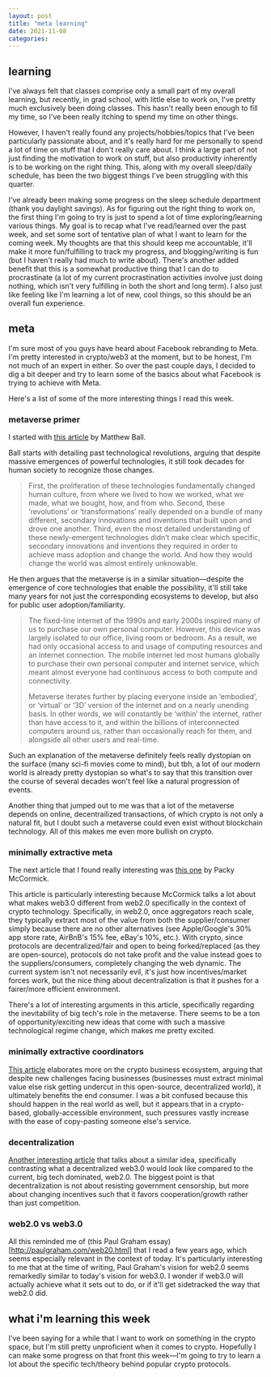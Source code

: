 ```yaml
---
layout: post
title: "meta learning"
date: 2021-11-08
categories:
---
```


## learning

I've always felt that classes comprise only a small part of my overall learning, but recently, in grad school, with little else to work on, I've pretty much exclusively been doing classes. This hasn't really been enough to fill my time, so I've been really itching to spend my time on other things.

However, I haven't really found any projects/hobbies/topics that I've been particularly passionate about, and it's really hard for me personally to spend a lot of time on stuff that I don't really care about. I think a large part of not just finding the motivation to work on stuff, but also productivity inherently is to be working on the right thing. This, along with my overall sleep/daily schedule, has been the two biggest things I've been struggling with this quarter.

I've already been making some progress on the sleep schedule department (thank you daylight savings). As for figuring out the right thing to work on, the first thing I'm going to try is just to spend a lot of time exploring/learning various things. My goal is to recap what I've read/learned over the past week, and set some sort of tentative plan of what I want to learn for the coming week. My thoughts are that this should keep me accountable, it'll make it more fun/fulfilling to track my progress, and blogging/writing is fun (but I haven't really had much to write about). There's another added benefit that this is a somewhat productive thing that I can do to procrastinate (a lot of my current procrastination activities involve just doing nothing, which isn't very fulfilling in both the short and long term). I also just like feeling like I'm learning a lot of new, cool things, so this should be an overall fun experience.

## meta

I'm sure most of you guys have heard about Facebook rebranding to Meta. I'm pretty interested in crypto/web3 at the moment, but to be honest, I'm not much of an expert in either. So over the past couple days, I decided to dig a bit deeper and try to learn some of the basics about what Facebook is trying to achieve with Meta.

Here's a list of some of the more interesting things I read this week.

### metaverse primer

I started with [this article](https://www.matthewball.vc/all/forwardtothemetaverseprimer) by Matthew Ball.

Ball starts with detailing past technological revolutions, arguing that despite massive emergences of powerful technologies, it still took decades for human society to recognize those changes.

> First, the proliferation of these technologies fundamentally changed human culture, from where we lived to how we worked, what we made, what we bought, how, and from who. Second, these ‘revolutions’ or ‘transformations’ really depended on a bundle of many different, secondary innovations and inventions that built upon and drove one another. Third, even the most detailed understanding of these newly-emergent technologies didn’t make clear which specific, secondary innovations and inventions they required in order to achieve mass adoption and change the world. And how they would change the world was almost entirely unknowable.

He then argues that the metaverse is in a similar situation—despite the emergence of core technologies that enable the possibility, it'll still take many years for not just the corresponding ecosystems to develop, but also for public user adoption/familiarity.

> The fixed-line internet of the 1990s and early 2000s inspired many of us to purchase our own personal computer. However, this device was largely isolated to our office, living room or bedroom. As a result, we had only occasional access to and usage of computing resources and an internet connection. The mobile internet led most humans globally to purchase their own personal computer and internet service, which meant almost everyone had continuous access to both compute and connectivity.
>
> Metaverse iterates further by placing everyone inside an ‘embodied’, or ‘virtual’ or ‘3D’ version of the internet and on a nearly unending basis. In other words, we will constantly be ‘within’ the internet, rather than have access to it, and within the billions of interconnected computers around us, rather than occasionally reach for them, and alongside all other users and real-time.

Such an explanation of the metaverse definitely feels really dystopian on the surface (many sci-fi movies come to mind), but tbh, a lot of our modern world is already pretty dystopian so what's to say that this transition over the course of several decades won't feel like a natural progression of events.

Another thing that jumped out to me was that a lot of the metaverse depends on online, decentrailized transactions, of which crypto is not only a natural fit, but I doubt such a metaverse could even exist without blockchain technology.
All of this makes me even more bullish on crypto.

### minimally extractive meta

The next article that I found really interesting was [this one](https://www.notboring.co/p/minimally-extractive-meta) by Packy McCormick.

This article is particularly interesting because McCormick talks a lot about what makes web3.0 different from web2.0 specifically in the context of crypto technology. Specifically, in web2.0, once aggregators reach scale, they typically extract most of the value from both the supplier/consumer simply because there are no other alternatives (see Apple/Google's 30% app store rate, AirBnB's 15% fee, eBay's 10%, etc.). With crypto, since protocols are decentralized/fair and open to being forked/replaced (as they are open-source), protocols do not take profit and the value instead goes to the suppliers/consumers, completely changing the web dynamic. The current system isn't not necessarily evil, it's just how incentives/market forces work, but the nice thing about decentralization is that it pushes for a fairer/more efficient environment.

There's a lot of interesting arguments in this article, specifically regarding the inevitability of big tech's role in the metaverse. There seems to be a ton of opportunity/exciting new ideas that come with such a massive technological regime change, which makes me pretty excited.

### minimally extractive coordinators

[This article](https://www.placeholder.vc/blog/2019/10/6/protocols-as-minimally-extractive-coordinators) elaborates more on the crypto business ecosystem, arguing that despite new challenges facing businesses (businesses must extract minimal value else risk getting undercut in this open-source, decentralized world), it ultimately benefits the end consumer. I was a bit confused because this should happen in the real world as well, but it appears that in a crypto-based, globally-accessible environment, such pressures vastly increase with the ease of copy-pasting someone else's service.

### decentralization

[Another interesting article](https://onezero.medium.com/why-decentralization-matters-5e3f79f7638e) that talks about a similar idea, specifically contrasting what a decentralized web3.0 would look like compared to the current, big tech dominated, web2.0. The biggest point is that decentralization is not about resisting government censorship, but more about changing incentives such that it favors cooperation/growth rather than just competition.

### web2.0 vs web3.0

All this reminded me of (this Paul Graham essay)[http://paulgraham.com/web20.html] that I read a few years ago, which seems especially relevant in the context of today.
It's particularly interesting to me that at the time of writing, Paul Graham's vision for web2.0 seems remarkedly similar to today's vision for web3.0. I wonder if web3.0 will actually achieve what it sets out to do, or if it'll get sidetracked the way that web2.0 did.

## what i'm learning this week

I've been saying for a while that I want to work on something in the crypto space, but I'm still pretty unproficient when it comes to crypto. Hopefully I can make some progress on that front this week—I'm going to try to learn a lot about the specific tech/theory behind popular crypto protocols.
